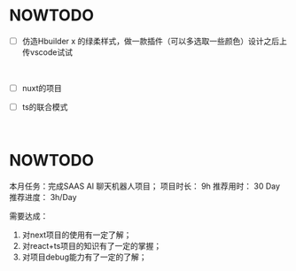 # NOWTODO

- [ ] 仿造Hbuilder x 的绿柔样式，做一款插件（可以多选取一些颜色）设计之后上传vscode试试

  ​

- [ ] nuxt的项目

- [ ] ts的联合模式

  ​

# NOWTODO
本月任务：完成SAAS AI 聊天机器人项目；
项目时长： 9h
推荐用时： 30 Day
推荐进度： 3h/Day

需要达成：
1. 对next项目的使用有一定了解；
2. 对react+ts项目的知识有了一定的掌握；
3. 对项目debug能力有了一定的了解；

